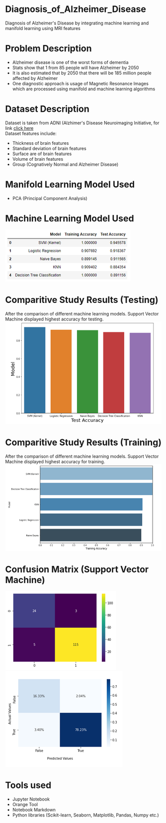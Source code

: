 # Diagnosis_of_Alzheimer_Disease
Diagnosis of Alzheimer's Disease by integrating machine learning and manifold learning using MRI features
# Problem Description
* Alzheimer disease is one of the worst forms of dementia
* Stats show that 1 from 85 people will have Alzheimer by 2050
* It is also estimated that by 2050 that there will be 185 million people affected by Alzheimer
* One diagnostic approach is usage of Magnetic Resonance Images which are processed using manifold and machine learning algorithms
# Dataset Description
Dataset is taken from ADNI (Alzhimer's Disease Neuroimaging Initiative, for link [click here](https://adni.loni.usc.edu/) <br /> 
Dataset features include:
* Thickness of brain features
* Standard deviation of brain features
* Surface are of brain features
* Volume of brain features
* Group (Cognatively Normal and Alzheimer Disease)
# Manifold Learning Model Used
* PCA (Principal Component Analysis)
# Machine Learning Model Used
![Comparing Models](imgs/Compare_Models.PNG)
# Comparitive Study Results (Testing)
After the comparison of different machine learning models. Support Vector Machine displayed highest accuracy for testing.
![Comparing Test results](imgs/Compare_Test.PNG)
# Comparitive Study Results (Training)
After the comparison of different machine learning models. Support Vector Machine displayed highest accuracy for training.
![Comparing Test results](imgs/Compare_Train.PNG)
# Confusion Matrix (Support Vector Machine)
![Confusion SVM](imgs/Confusion_SVM.PNG) </br>
![Confusion SVM](imgs/ConfusionP_SVM.PNG)
# Tools used
* Jupyter Notebook
* Orange Tool
* Notebook Markdown
* Python libraries (Scikit-learn, Seaborn, Matplotlib, Pandas, Numpy etc.)
